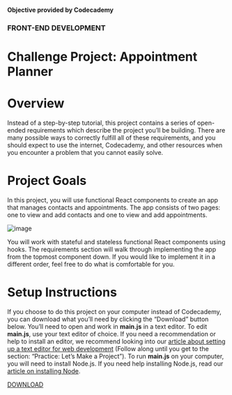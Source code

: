 #### Objective provided by Codecademy

### FRONT-END DEVELOPMENT

# Challenge Project: Appointment Planner

# Overview

Instead of a step-by-step tutorial, this project contains a series of open-ended requirements which describe the project you’ll be building. There are many possible ways to correctly fulfill all of these requirements, and you should expect to use the internet, Codecademy, and other resources when you encounter a problem that you cannot easily solve.

# Project Goals

In this project, you will use functional React components to create an app that manages contacts and appointments. The app consists of two pages: one to view and add contacts and one to view and add appointments.

![image](https://github.com/user-attachments/assets/b92a9710-cb0b-4323-a2d3-676d0d5a6d5b)

You will work with stateful and stateless functional React components using hooks. The requirements section will walk through implementing the app from the topmost component down. If you would like to implement it in a different order, feel free to do what is comfortable for you.

# Setup Instructions

If you choose to do this project on your computer instead of Codecademy, you can download what you’ll need by clicking the “Download” button below. You’ll need to open and work in **main.js** in a text editor. To edit **main.js**, use your text editor of choice. If you need a recommendation or help to install an editor, we recommend looking into our [article about setting up a text editor for web development](https://www.codecademy.com/articles/visual-studio-code) (Follow along until you get to the section: “Practice: Let’s Make a Project”). To run **main.js** on your computer, you will need to install Node.js. If you need help installing Node.js, read our [article on installing Node](https://www.codecademy.com/articles/setting-up-node-locally).

[DOWNLOAD](https://static-assets.codecademy.com/Courses/react/projects/appointment-planner-starting-v18.zip)
